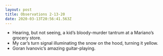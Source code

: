 ```yaml
---
layout: post
title: Observations 2-13-20
date: 2020-03-13T20:56:41.563Z
---
```

- Hearing, but not seeing, a kid’s bloody-murder tantrum at a Mariano’s grocery store.
- My car’s turn signal illuminating the snow on the hood, turning it yellow.
- Goran Ivanovic’s amazing guitar-playing.